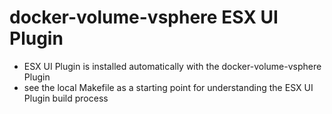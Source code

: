 
docker-volume-vsphere ESX UI Plugin
===============================

- ESX UI Plugin is installed automatically with the docker-volume-vsphere Plugin
- see the local Makefile as a starting point for understanding the ESX UI Plugin build process
